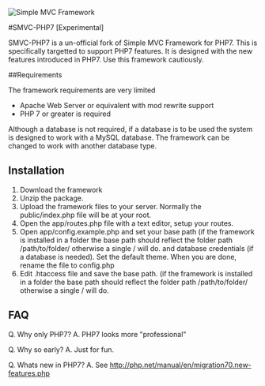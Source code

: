 ![Simple MVC Framework](http://simplemvcframework.com/app/templates/publicthemes/smvc/images/logo.png)

#SMVC-PHP7 [Experimental]

SMVC-PHP7 is a un-official fork of Simple MVC Framework for PHP7. This is specifically targetted to support PHP7 features. It is designed with the new features introduced in PHP7. Use this framework cautiously.

##Requirements

 The framework requirements are very limited

 - Apache Web Server or equivalent with mod rewrite support
 - PHP 7 or greater is required

Although a database is not required, if a database is to be used the system is designed to work with a MySQL database. The framework can be changed to work with another database type.

## Installation

1. Download the framework
2. Unzip the package.
3. Upload the framework files to your server. Normally the public/index.php file will be at your root.
4. Open the app/routes.php file with a text editor, setup your routes.
5. Open app/config.example.php and set your base path (if the framework is installed in a folder the base path should reflect the folder path /path/to/folder/ otherwise a single / will do. and database credentials (if a database is needed). Set the default theme. When you are done, rename the file to config.php
6. Edit .htaccess file and save the base path. (if the framework is installed in a folder the base path should reflect the folder path /path/to/folder/ otherwise a single / will do.

## FAQ
Q. Why only PHP7?
A. PHP7 looks more "professional"

Q. Why so early?
A. Just for fun.

Q. Whats new in PHP7?
A. See http://php.net/manual/en/migration70.new-features.php